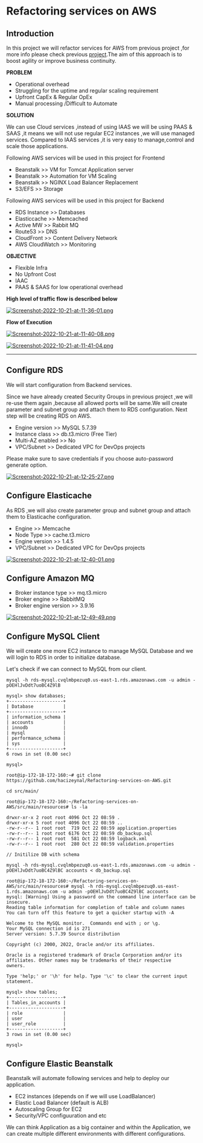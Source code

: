 # Refactoring services on AWS

## Introduction

In this project we will  refactor services for AWS from previous project ,for more info please check previous [project](https://github.com/hacizeynal/Multi-Tier-Web-App-Setup-on-AWS).The aim of this  approach is to boost agility or improve business continuity.

**PROBLEM**

* Operational overhead <br>
* Struggling for the uptime and regular scaling requirement <br>
* Upfront CapEx & Regular OpEx <br>
* Manual processing /Difficult to Automate <br>

**SOLUTION**

We can use Cloud services ,instead of using IAAS we will be using PAAS & SAAS ,it means we will not use regular EC2 instances ,we will use managed services. Compared to IAAS services ,it is very easy to manage,control and scale those applications.

Following AWS services will be used in this project for Frontend

* Beanstalk >> VM for Tomcat Application server 
* Beanstalk >> Automation for VM Scaling 
* Beanstalk >> NGINX Load Balancer Replacement 
* S3/EFS >> Storage 

Following AWS services will be used in this project for Backend

* RDS Instance >> Databases 
* Elasticcache >> Memcached 
* Active MW >> Rabbit MQ 
* Route53 >> DNS 
* CloudFront >> Content Delivery Network
* AWS CloudWatch >> Monitoring

**OBJECTIVE**

* Flexible Infra 
* No Upfront Cost 
* IAAC 
* PAAS & SAAS for low operational overhead

**High level of traffic flow is described below** 

[![Screenshot-2022-10-21-at-11-36-01.png](https://i.postimg.cc/xCVKdmvD/Screenshot-2022-10-21-at-11-36-01.png)](https://postimg.cc/Y484nhDb)

**Flow of Execution**

[![Screenshot-2022-10-21-at-11-40-08.png](https://i.postimg.cc/qBbxsN0n/Screenshot-2022-10-21-at-11-40-08.png)](https://postimg.cc/jCffKdDd)

[![Screenshot-2022-10-21-at-11-41-04.png](https://i.postimg.cc/j5ChWf2M/Screenshot-2022-10-21-at-11-41-04.png)](https://postimg.cc/S2F93JW9)

--------------------------------------------------------------------------------------------------------------------
## Configure RDS

We will start configuration from Backend services.

Since we have already created Security Groups in previous project ,we will re-use them again ,because all allowed ports will be same.We will create parameter and subnet group and attach them to RDS configuration.
Next step will be creating RDS on AWS.

* Engine version >> MySQL 5.7.39
* Instance class >> db.t3.micro (Free Tier)
* Multi-AZ enabled >> No
* VPC/Subnet >> Dedicated VPC for DevOps projects

Please make sure to save credentials if you choose auto-password generate option.

[![Screenshot-2022-10-21-at-12-25-27.png](https://i.postimg.cc/1XgThtqj/Screenshot-2022-10-21-at-12-25-27.png)](https://postimg.cc/zHrpTqpC)

## Configure Elasticache

As RDS ,we will also create parameter group and subnet group and attach them to Elasticache configuration.

* Engine >> Memcache
* Node Type >> cache.t3.micro
* Engine version >> 1.4.5
* VPC/Subnet >> Dedicated VPC for DevOps projects

[![Screenshot-2022-10-21-at-12-40-01.png](https://i.postimg.cc/6qrHN10D/Screenshot-2022-10-21-at-12-40-01.png)](https://postimg.cc/xNdGv5BR)

## Configure Amazon MQ

* Broker instance type >> mq.t3.micro
* Broker engine >> RabbitMQ
* Broker engine version >> 3.9.16

[![Screenshot-2022-10-21-at-12-49-49.png](https://i.postimg.cc/kgRP07SZ/Screenshot-2022-10-21-at-12-49-49.png)](https://postimg.cc/pmvS8bqY)

## Configure MySQL Client

We will create one more EC2 instance to manage MySQL Database and we will login to RDS in order to initialize database.

Let's check if we can connect to MySQL from our client.

```
mysql -h rds-mysql.cvqlmbpezuq0.us-east-1.rds.amazonaws.com -u admin -pOEHlJvDdt7uoBC4Z9lB

mysql> show databases;
+--------------------+
| Database           |
+--------------------+
| information_schema |
| accounts           |
| innodb             |
| mysql              |
| performance_schema |
| sys                |
+--------------------+
6 rows in set (0.00 sec)

mysql>

root@ip-172-18-172-160:~# git clone https://github.com/hacizeynal/Refactoring-services-on-AWS.git

cd src/main/

root@ip-172-18-172-160:~/Refactoring-services-on-AWS/src/main/resources# ls -la

drwxr-xr-x 2 root root 4096 Oct 22 08:59 .
drwxr-xr-x 5 root root 4096 Oct 22 08:59 ..
-rw-r--r-- 1 root root  719 Oct 22 08:59 application.properties
-rw-r--r-- 1 root root 6176 Oct 22 08:59 db_backup.sql
-rw-r--r-- 1 root root  581 Oct 22 08:59 logback.xml
-rw-r--r-- 1 root root  280 Oct 22 08:59 validation.properties

// Initilize DB with schema 

mysql -h rds-mysql.cvqlmbpezuq0.us-east-1.rds.amazonaws.com -u admin -pOEHlJvDdt7uoBC4Z9lBC accounts < db_backup.sql 

root@ip-172-18-172-160:~/Refactoring-services-on-AWS/src/main/resources# mysql -h rds-mysql.cvqlmbpezuq0.us-east-1.rds.amazonaws.com -u admin -pOEHlJvDdt7uoBC4Z9lBC accounts
mysql: [Warning] Using a password on the command line interface can be insecure.
Reading table information for completion of table and column names
You can turn off this feature to get a quicker startup with -A

Welcome to the MySQL monitor.  Commands end with ; or \g.
Your MySQL connection id is 271
Server version: 5.7.39 Source distribution

Copyright (c) 2000, 2022, Oracle and/or its affiliates.

Oracle is a registered trademark of Oracle Corporation and/or its
affiliates. Other names may be trademarks of their respective
owners.

Type 'help;' or '\h' for help. Type '\c' to clear the current input statement.

mysql> show tables;
+--------------------+
| Tables_in_accounts |
+--------------------+
| role               |
| user               |
| user_role          |
+--------------------+
3 rows in set (0.00 sec)

mysql> 

```
## Configure Elastic Beanstalk

Beanstalk will automate following services and help to deploy our application.

* EC2 instances (depends on if we will use LoadBalancer)
* Elastic Load Balancer (default is ALB)
* Autoscaling Group for EC2
* Security/VPC configuuration and etc

We can think Application as a big container and within the Application, we can create multiple different environments with different configurations.









